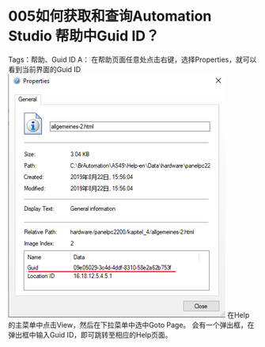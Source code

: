 # 005如何获取和查询Automation Studio 帮助中Guid ID？
Tags：帮助、Guid ID
A：
在帮助页面任意处点击右键，选择Properties，就可以看到当前界面的Guid ID
![Img](./FILES/005如何获取和查询Automation%20Studio%20帮助中Guid%20ID？.md/img-20220530002512.png)
在Help 的主菜单中点击View，然后在下拉菜单中选中Goto Page。
会有一个弹出框，在弹出框中输入Guid ID，即可跳转至相应的Help页面。